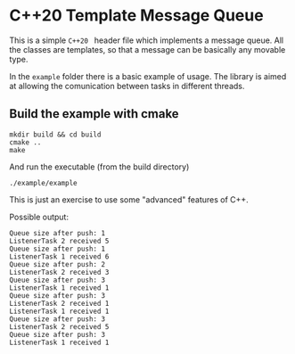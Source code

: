 # C++20 Template Message Queue

This is a simple `C++20 ` header file which implements a message queue. All the classes are templates, so that a message can be basically any movable type.

In the `example` folder there is a basic example of usage. The library is aimed at allowing the comunication between tasks in different threads.

## Build the example with cmake

```shell
mkdir build && cd build
cmake ..
make
```

And run the executable (from the build directory)

```shell
./example/example
```

This is just an exercise to use some "advanced" features of C++.

Possible output:

```
Queue size after push: 1
ListenerTask 2 received 5
Queue size after push: 1
ListenerTask 1 received 6
Queue size after push: 2
ListenerTask 2 received 3
Queue size after push: 3
ListenerTask 1 received 1
Queue size after push: 3
ListenerTask 2 received 1
ListenerTask 1 received 1
Queue size after push: 3
ListenerTask 2 received 5
Queue size after push: 3
ListenerTask 1 received 1
```
